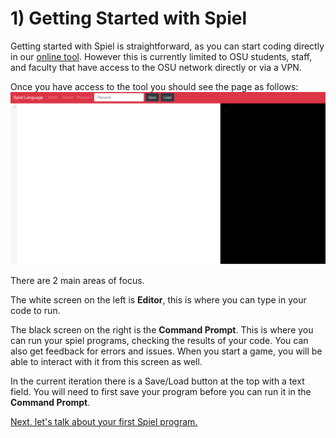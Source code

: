 # 1) Getting Started with Spiel

Getting started with Spiel is straightforward, as you can start coding directly in our [online tool](access.engr.orst.edu:5168/). However this is currently limited to OSU students, staff, and faculty that have access to the OSU network directly or via a VPN.


Once you have access to the tool you should see the page as follows:
![The Spiel online tool.](/imgs/spielfront1.png)

There are 2 main areas of focus.

The white screen on the left is **Editor**, this is where you can type in your code to run.

The black screen on the right is the **Command Prompt**. This is where you can run your spiel programs, checking the results of your code. You can also get feedback for errors and issues. When you start a game, you will be able to interact with it from this screen as well.

In the current iteration there is a Save/Load button at the top with a text field. You will need to first save your program before you can run it in the **Command Prompt**.

[Next, let's talk about your first Spiel program.](Intro)
